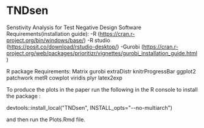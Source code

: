 # TNDsen
Senstivity Analysis for Test Negative Design
Software Requirements(installation guide):
-R         (https://cran.r-project.org/bin/windows/base/)
-R studio  (https://posit.co/download/rstudio-desktop/)
-Gurobi    (https://cran.r-project.org/web/packages/prioritizr/vignettes/gurobi_installation_guide.html)


R package Requirements:
Matrix
gurobi
extraDistr
knitrProgressBar
ggplot2
patchwork
metR
cowplot
viridis
plyr
latex2exp

To produce the plots in the paper run the following in the R console to install the package : 

devtools::install_local("TNDsen", INSTALL_opts="--no-multiarch")

and then run the Plots.Rmd file.
